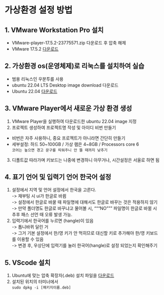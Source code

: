 # 가상환경 설정 방법
## 1. VMware Workstation Pro 설치
 - VMware-player-17.5.2-23775571.zip 다운로드 후 압축 해제  
 - VMware 17.5.2 [다운로드](https://softwareupdate.vmware.com/cds/vmw-desktop/player/17.5.2/23775571/windows/core/)  
  
## 2. 가상환경 os(운영체제)로 리눅스를 설치하여 실습
 - 범용 리눅스인 우분투를 사용  
 - ubuntu 22.04 LTS Desktop image download 다운로드  
 - Ubuntu 22.04 [다운로드](https://releases.ubuntu.com/jammy)  

## 3. VMware Player에서 새로운 가상 환경 생성
1) VMware Player을 실행하여 다운로드한 ubuntu 22.04 image 지정  
2) 프로젝트 생성하여 프로젝트명 작성 및 아이디 비번 만들기  
 - 비번은 자주 사용하니, 중요 프로젝트가 아니라면 간단히 만들기  
 - 세부설정: 하드 50\~100GB / 가상 램은 4~8GB / Processors core 6  
     `코어는 높으면 경고 문구를 띄워주니 안 뜰 때까지 낮추기`  
3) 디폴트값 따라가며 키보드는 나중에 변경하니 아무거나, 시간설정은 서울로 하면 됨  
  
## 4. 표기 언어 및 입력기 언어 한국어 설정
1) 설정에서 지역 및 언어 설정에서 한국을 고른다.  
-> 재부팅 시 ui가 한글로 바뀜  
-> 설정에서 한글로 바꿀 때 파일명에 대해서도 한글로 바꾸는 것은 적용하지 않기  
-> 만약 폴더명도 한글로 바꾸냐고 물어볼 시, “““NO””” 파일명이 한글로 바뀔 시 추후 패스 선언 때 오류 발생 가능.  
3) 입력기에서 한국어를 누르면 (hangle)이 있음  
-> 톱니바퀴 달린 거  
-> 그거 기본 설정에서 한/영 키가 안 먹히므로 대신할 키로 추가해야 한/영 키보드를 이용할 수 있음  
-> 변경 후, 우상단에 입력기를 눌러 한국어(hangle)로 설정 되었는지 확인해주기  
  
## 5. VScode 설치
1) Ubuntu에 맞는 압축 확장자(.deb) 설치 파일을 [다운로드](https://code.visualstudio.com/Download)  
2) 설치된 위치의 터미너에서  
   ```sudo dpkg -i [패키지이름.deb]```
  
